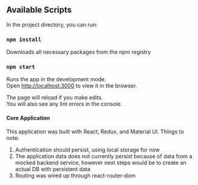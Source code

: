 ## Available Scripts

In the project directory, you can run:

### `npm install`
Downloads all necessary packages from the npm registry

### `npm start`

Runs the app in the development mode.<br />
Open [http://localhost:3000](http://localhost:3000) to view it in the browser.

The page will reload if you make edits.<br />
You will also see any lint errors in the console.


#### Core Application
This application was built with React, Redux, and Material UI.
Things to note:
1. Authentication should persist, using local storage for now
2. The application data does not currently persist because of data from a mocked backend service, however next steps would be to create an actual DB with persistent data
3. Routing was wired up through react-router-dom
